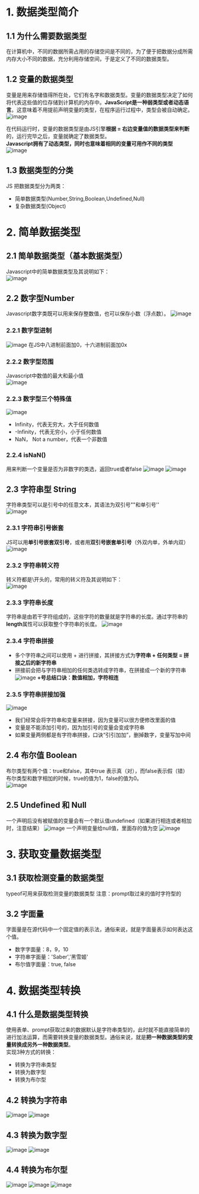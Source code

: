 # 1. 数据类型简介
## 1.1 为什么需要数据类型
在计算机中，不同的数据所需占用的存储空间是不同的，为了便于把数据分成所需内存大小不同的数据，充分利用存储空间，于是定义了不同的数据类型。

##  1.2 变量的数据类型
变量是用来存储值得所在处，它们有名字和数据类型。变量的数据类型决定了如何将代表这些值的位存储到计算机的内存中。**JavaScript是一种弱类型或者动态语言**。这意味着不用提前声明变量的类型，在程序运行过程中，类型会被自动确定。
![image](https://github.com/Happy-jianghui/Frontend-Learning/assets/98568967/317dc9c6-f512-46bb-bb7e-86e4b1b42081)

在代码运行时，变量的数据类型是由JS引擎**根据 = 右边变量值的数据类型来判断**的，运行完毕之后，变量就确定了数据类型。  
**Javascript拥有了动态类型，同时也意味着相同的变量可用作不同的类型**  
![image](https://github.com/Happy-jianghui/Frontend-Learning/assets/98568967/435976d1-5cbb-48a3-af87-69f1a6364cb2)

## 1.3 数据类型的分类
JS 把数据类型分为两类：  
 - 简单数据类型(Number,String,Boolean,Undefined,Null)
 - 复杂数据类型(Object)

# 2. 简单数据类型
## 2.1 简单数据类型（基本数据类型）
Javascript中的简单数据类型及其说明如下：  
![image](https://github.com/Happy-jianghui/Frontend-Learning/assets/98568967/dfdea338-6e80-4865-8bde-26d5d0e7a9cc)

## 2.2 数字型Number
Javascript数字类既可以用来保存整数值，也可以保存小数（浮点数）。
![image](https://github.com/Happy-jianghui/Frontend-Learning/assets/98568967/1d381778-c779-4646-aa59-7a14ac235b23)

### 2.2.1 数字型进制
![image](https://github.com/Happy-jianghui/Frontend-Learning/assets/98568967/614dfef5-0894-4eb3-b735-415a43955d4f) 
在JS中八进制前面加0，十六进制前面加0x

### 2.2.2 数字型范围
Javascript中数值的最大和最小值  
![image](https://github.com/Happy-jianghui/Frontend-Learning/assets/98568967/7cff2a03-b5a8-4a4f-979c-42a30dd3afc6)

### 2.2.3 数字型三个特殊值
![image](https://github.com/Happy-jianghui/Frontend-Learning/assets/98568967/ccbdffc5-8dff-4fa3-903a-7af5f32c0a99)
 - Infinity，代表无穷大，大于任何数值
 - -Infinity，代表无穷小，小于任何数值
 - NaN， Not a number，代表一个非数值

### 2.2.4 isNaN()
用来判断一个变量是否为非数字的类选，返回true或者false
![image](https://github.com/Happy-jianghui/Frontend-Learning/assets/98568967/eb53b608-b6c9-428b-9e9e-0f4a69870fa2)
![image](https://github.com/Happy-jianghui/Frontend-Learning/assets/98568967/4468b039-3199-477c-9e70-022917f53d91)


## 2.3 字符串型 String
字符串类型可以是引号中的任意文本，其语法为双引号""和单引号''  
![image](https://github.com/Happy-jianghui/Frontend-Learning/assets/98568967/7f802dd1-e067-489d-ba30-ce0899a6adb4)


### 2.3.1 字符串引号嵌套
JS可以用**单引号嵌套双引号**，或者用**双引号嵌套单引号**（外双内单，外单内双）
![image](https://github.com/Happy-jianghui/Frontend-Learning/assets/98568967/22f6dd6f-ac93-4d3d-bf59-97c7b0a64e1d)

### 2.3.2 字符串转义符
转义符都是\开头的，常用的转义符及其说明如下：  
![image](https://github.com/Happy-jianghui/Frontend-Learning/assets/98568967/cbdd89bb-b46c-4a8f-9b0a-89312c5a364b)

### 2.3.3 字符串长度
字符串是由若干字符组成的，这些字符的数量就是字符串的长度。通过字符串的**length**属性可以获取整个字符串的长度。
![image](https://github.com/Happy-jianghui/Frontend-Learning/assets/98568967/8fc03b16-36cf-4521-a293-fe32777401bd)

### 2.3.4 字符串拼接
- 多个字符串之间可以使用 + 进行拼接，其拼接方式为**字符串 + 任何类型 = 拼接之后的新字符串**
- 拼接前会把与字符串相加的任何类选转成字符串，在拼接成一个新的字符串
![image](https://github.com/Happy-jianghui/Frontend-Learning/assets/98568967/9c3ab826-f9c0-4f07-ac21-88fd36f87044)
**+号总结口诀：数值相加，字符相连**

### 2.3.5 字符串拼接加强
![image](https://github.com/Happy-jianghui/Frontend-Learning/assets/98568967/daa4511f-64ba-4962-8961-c0c2364d0549)
- 我们经常会将字符串和变量来拼接，因为变量可以很方便修改里面的值
- 变量是不能添加引号的，因为加引号的变量会变成字符串
- 如果变量两侧都是有字符串拼接，口诀“引引加加”，删掉数字，变量写加中间

## 2.4 布尔值 Boolean
布尔类型有两个值：true和false，其中true 表示真（对），而false表示假（错）  
布尔类型和数字相加的时候，true的值为1，false的值为0。  
![image](https://github.com/Happy-jianghui/Frontend-Learning/assets/98568967/85491545-2790-4d84-a258-f8e7f5216813)

## 2.5 Undefined 和 Null
一个声明后没有被赋值的变量会有一个默认值undefined（如果进行相连或者相加时，注意结果）
![image](https://github.com/Happy-jianghui/Frontend-Learning/assets/98568967/4135b361-13cc-47b0-9a4d-c040df611442)
一个声明变量给null值，里面存的值为空
![image](https://github.com/Happy-jianghui/Frontend-Learning/assets/98568967/6812e788-d829-4dd6-a223-2f9a443cfc2b)

# 3. 获取变量数据类型
## 3.1 获取检测变量的数据类型
typeof可用来获取检测变量的数据类型
注意：prompt取过来的值时字符型的

## 3.2 字面量
字面量是在源代码中一个固定值的表示法，通俗来说，就是字面量表示如何表达这个值。
 - 数字字面量：8，9，10
 - 字符串字面量：'Saber','黑雪姬'
 - 布尔值字面量：true, false

# 4. 数据类型转换
## 4.1 什么是数据类型转换
使用表单、prompt获取过来的数据默认是字符串类型的，此时就不能直接简单的进行加法运算，而需要转换变量的数据类型。通俗来说，就是**把一种数据类型的变量转换成另外一种数据类型**。  
实现3种方式的转换：  
 - 转换为字符串类型
 - 转换为数字型
 - 转换为布尔型

## 4.2 转换为字符串
![image](https://github.com/Happy-jianghui/Frontend-Learning/assets/98568967/b081af87-2996-4507-9010-48e7826cb38e)
![image](https://github.com/Happy-jianghui/Frontend-Learning/assets/98568967/d2cc6aa0-b922-49cf-af04-e45132ad3a76)

## 4.3 转换为数字型
![image](https://github.com/Happy-jianghui/Frontend-Learning/assets/98568967/04448f24-49da-43ae-93f2-2509820a5b93)
![image](https://github.com/Happy-jianghui/Frontend-Learning/assets/98568967/96d40af0-f0bb-4a48-aff4-1b7c3fbd6b78)


## 4.4 转换为布尔型
![image](https://github.com/Happy-jianghui/Frontend-Learning/assets/98568967/2734fa74-acf8-425a-b0b1-1a9c4b1fec24)
![image](https://github.com/Happy-jianghui/Frontend-Learning/assets/98568967/6860118b-3345-42f7-8054-8dac8065c800)
![image](https://github.com/Happy-jianghui/Frontend-Learning/assets/98568967/ec3c54ed-fd7e-4610-a95e-43a43c06235f)




